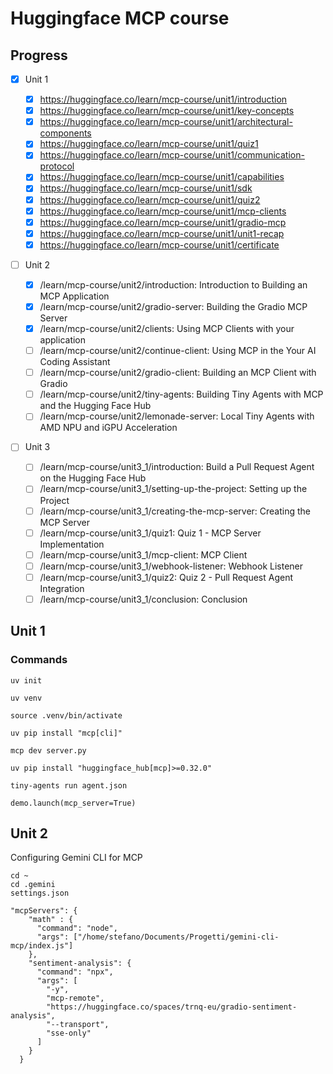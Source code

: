# Huggingface MCP course


## Progress 

- [x] Unit 1
    - [x] https://huggingface.co/learn/mcp-course/unit1/introduction
    - [x] https://huggingface.co/learn/mcp-course/unit1/key-concepts
    - [x] https://huggingface.co/learn/mcp-course/unit1/architectural-components
    - [x] https://huggingface.co/learn/mcp-course/unit1/quiz1
    - [x] https://huggingface.co/learn/mcp-course/unit1/communication-protocol
    - [x] https://huggingface.co/learn/mcp-course/unit1/capabilities
    - [x] https://huggingface.co/learn/mcp-course/unit1/sdk
    - [x] https://huggingface.co/learn/mcp-course/unit1/quiz2
    - [x] https://huggingface.co/learn/mcp-course/unit1/mcp-clients
    - [x] https://huggingface.co/learn/mcp-course/unit1/gradio-mcp
    - [x] https://huggingface.co/learn/mcp-course/unit1/unit1-recap
    - [x] https://huggingface.co/learn/mcp-course/unit1/certificate

- [ ] Unit 2

    - [x] /learn/mcp-course/unit2/introduction: Introduction to Building an MCP Application 
    - [x] /learn/mcp-course/unit2/gradio-server: Building the Gradio MCP Server 
    - [x] /learn/mcp-course/unit2/clients: Using MCP Clients with your application
    - [ ] /learn/mcp-course/unit2/continue-client: Using MCP in the Your AI Coding Assistant 
    - [ ] /learn/mcp-course/unit2/gradio-client: Building an MCP Client with Gradio
    - [ ] /learn/mcp-course/unit2/tiny-agents: Building Tiny Agents with MCP and the Hugging Face Hub
    - [ ] /learn/mcp-course/unit2/lemonade-server: Local Tiny Agents with AMD NPU and iGPU Acceleration

 - [ ] Unit 3
    - [ ] /learn/mcp-course/unit3_1/introduction: Build a Pull Request Agent on the Hugging Face Hub
    - [ ] /learn/mcp-course/unit3_1/setting-up-the-project: Setting up the Project
    - [ ] /learn/mcp-course/unit3_1/creating-the-mcp-server: Creating the MCP Server
    - [ ] /learn/mcp-course/unit3_1/quiz1: Quiz 1 - MCP Server Implementation
    - [ ] /learn/mcp-course/unit3_1/mcp-client: MCP Client
    - [ ] /learn/mcp-course/unit3_1/webhook-listener: Webhook Listener
    - [ ] /learn/mcp-course/unit3_1/quiz2: Quiz 2 - Pull Request Agent Integration
    - [ ] /learn/mcp-course/unit3_1/conclusion: Conclusion

## Unit 1

### Commands

```
uv init

uv venv

source .venv/bin/activate

uv pip install "mcp[cli]"

mcp dev server.py

uv pip install "huggingface_hub[mcp]>=0.32.0"

tiny-agents run agent.json

demo.launch(mcp_server=True)

```

## Unit 2

Configuring Gemini CLI for MCP

```
cd ~
cd .gemini
settings.json

"mcpServers": {
    "math" : {
      "command": "node",
      "args": ["/home/stefano/Documents/Progetti/gemini-cli-mcp/index.js"]
    },
    "sentiment-analysis": {
      "command": "npx",
      "args": [
        "-y",
        "mcp-remote",
        "https://huggingface.co/spaces/trnq-eu/gradio-sentiment-analysis",
        "--transport",
        "sse-only"
      ]
    }
  }

```
